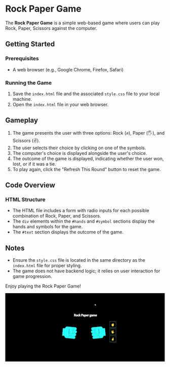 # Rock Paper Game

The **Rock Paper Game** is a simple web-based game where users can play Rock, Paper, Scissors against the computer.

## Getting Started

### Prerequisites

- A web browser (e.g., Google Chrome, Firefox, Safari)

### Running the Game

1. Save the `index.html` file and the associated `style.css` file to your local machine.
2. Open the `index.html` file in your web browser.

## Gameplay

1. The game presents the user with three options: Rock (✊), Paper (🖐️), and Scissors (✌).
2. The user selects their choice by clicking on one of the symbols.
3. The computer's choice is displayed alongside the user's choice.
4. The outcome of the game is displayed, indicating whether the user won, lost, or if it was a tie.
5. To play again, click the "Refresh This Round" button to reset the game.

## Code Overview

### HTML Structure

- The HTML file includes a form with radio inputs for each possible combination of Rock, Paper, and Scissors.
- The `div` elements within the `#hands` and `#symbol` sections display the hands and symbols for the game.
- The `#text` section displays the outcome of the game.

## Notes

- Ensure the `style.css` file is located in the same directory as the `index.html` file for proper styling.
- The game does not have backend logic; it relies on user interaction for game progression.

Enjoy playing the Rock Paper Game!

![game](./Pictures/game.gif)